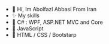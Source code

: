 <ul>
    <li>👋 Hi, Im Abolfazl Abbasi From Iran</li>
    <li>✨ My skills</li>
    <li>🥇 C# : WPF, ASP.NET MVC and Core</li>
    <li>🥇 JavaScript</li>
    <li>🥇 HTML / CSS / Bootstarp</li>
</ul>
<!---
AbolfazlAbbasi7/AbolfazlAbbasi7 is a ✨ special ✨ repository because its `README.md` (this file) appears on your GitHub profile.
You can click the Preview link to take a look at your changes.
--->
